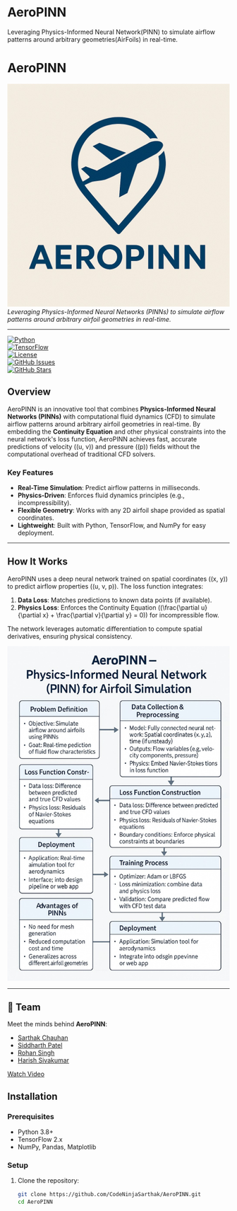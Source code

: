 # AeroPINN
Leveraging Physics-Informed Neural Network(PINN) to simulate airflow patterns around arbitrary geometries(AirFoils) in real-time.
# AeroPINN

![AeroPINN Banner](asset/aeropinn_banner.jpeg)  
*Leveraging Physics-Informed Neural Networks (PINNs) to simulate airflow patterns around arbitrary airfoil geometries in real-time.*

---

[![Python](https://img.shields.io/badge/Python-3.8%2B-blue.svg)](https://www.python.org/)  
[![TensorFlow](https://img.shields.io/badge/TensorFlow-2.x-orange.svg)](https://www.tensorflow.org/)  
[![License](https://img.shields.io/badge/License-MIT-green.svg)](LICENSE)  
[![GitHub Issues](https://img.shields.io/github/issues/CodeNinjaSarthak/AeroPINN)](https://github.com/CodeNinjaSarthak/AeroPINN/issues)  
[![GitHub Stars](https://img.shields.io/github/stars/CodeNinjaSarthak/AeroPINN)](https://github.com/CodeNinjaSarthak/AeroPINN/stargazers)

## Overview

AeroPINN is an innovative tool that combines **Physics-Informed Neural Networks (PINNs)** with computational fluid dynamics (CFD) to simulate airflow patterns around arbitrary airfoil geometries in real-time. By embedding the **Continuity Equation** and other physical constraints into the neural network's loss function, AeroPINN achieves fast, accurate predictions of velocity (\(u, v\)) and pressure (\(p\)) fields without the computational overhead of traditional CFD solvers.

### Key Features
- **Real-Time Simulation**: Predict airflow patterns in milliseconds.
- **Physics-Driven**: Enforces fluid dynamics principles (e.g., incompressibility).
- **Flexible Geometry**: Works with any 2D airfoil shape provided as spatial coordinates.
- **Lightweight**: Built with Python, TensorFlow, and NumPy for easy deployment.

---

## How It Works

AeroPINN uses a deep neural network trained on spatial coordinates (\(x, y\)) to predict airflow properties (\(u, v, p\)). The loss function integrates:
1. **Data Loss**: Matches predictions to known data points (if available).
2. **Physics Loss**: Enforces the Continuity Equation (\(\frac{\partial u}{\partial x} + \frac{\partial v}{\partial y} = 0\)) for incompressible flow.

The network leverages automatic differentiation to compute spatial derivatives, ensuring physical consistency.

![PINN Workflow](asset/pinn_workflow.jpeg)

---

## 🚀 Team

Meet the minds behind **AeroPINN**:  

- [Sarthak Chauhan](https://github.com/CodeNinjaSarthak)  
- [Siddharth Patel](https://github.com/sidd707)  
- [Rohan Singh](https://github.com/Roahn333singh)  
- [Harish Sivakumar](https://github.com/HarishSivakumar)  


[Watch Video](https://drive.google.com/file/d/1fhbdXtmCCAgKDjv0YCJm0bsM57_gkuyl/view?usp=sharing)


## Installation

### Prerequisites
- Python 3.8+
- TensorFlow 2.x
- NumPy, Pandas, Matplotlib

### Setup
1. Clone the repository:
   ```bash
   git clone https://github.com/CodeNinjaSarthak/AeroPINN.git
   cd AeroPINN
